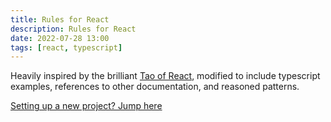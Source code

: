 ```yaml
---
title: Rules for React
description: Rules for React
date: 2022-07-28 13:00
tags: [react, typescript]
---
```


Heavily inspired by the brilliant [Tao of React](https://alexkondov.com/tao-of-react/), modified to include typescript examples, references to other documentation, and reasoned patterns.

[Setting up a new project? Jump here](#new-react-project)

